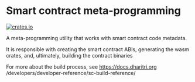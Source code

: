 # Smart contract meta-programming

[![crates.io](https://img.shields.io/crates/v/dharitri-sc-meta.svg)](https://crates.io/crates/dharitri-sc-meta)

A meta-programming utility that works with smart contract code metadata.

It is responsible with creating the smart contract ABIs, generating the wasm crates, and, ultimately, building the contract binaries

For more about the build process, see https://docs.dharitri.org
/developers/developer-reference/sc-build-reference/
